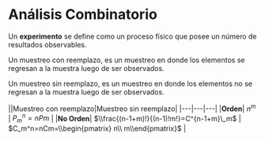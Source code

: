 # Análisis Combinatorio

Un **experimento** se define como un proceso físico que posee un número de
resultados observables.

Un muestreo con reemplazo, es un muestreo en donde los elementos se regresan a
la muestra luego de ser observados.

Un muestreo sin reemplazo, es un muestreo en donde los elementos no se regresan
a la muestra luego de ser observados.

||Muestreo con reemplazo|Muestreo sin reemplazo| |---|---|---| |**Orden**| $n^m$
| $P_m^n=nPm$ | |**No Orden**| $\\frac{(n-1+m)!}{(n-1)!m!}=C^{n-1+m}\_m$ |
$C_m^n=nCm=\\begin{pmatrix} n\\ m\\end{pmatrix}$ |
